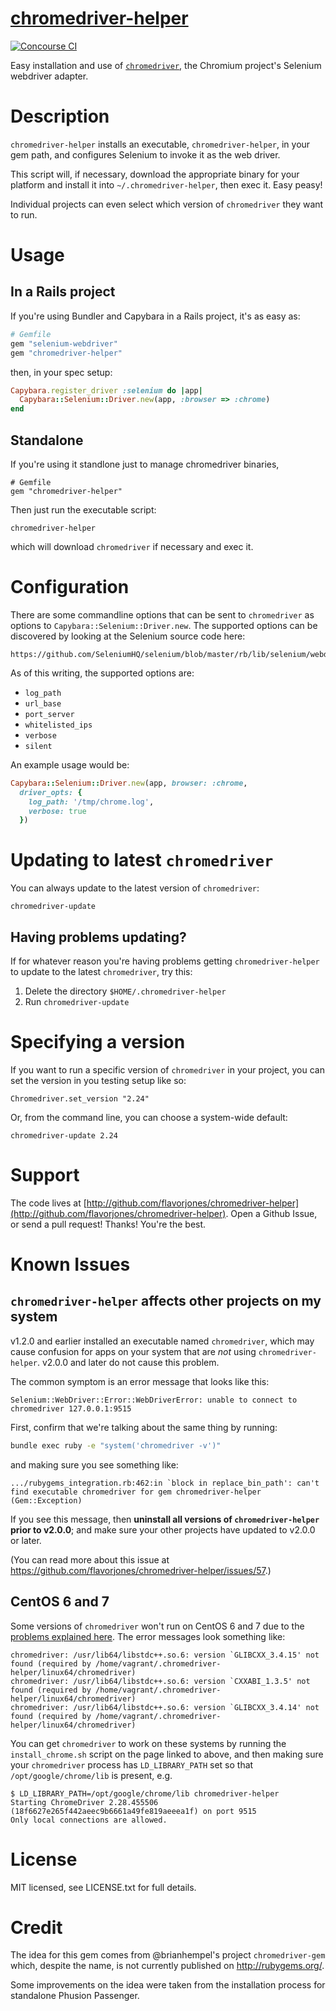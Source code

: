 # [chromedriver-helper](http://github.com/flavorjones/chromedriver-helper)

[![Concourse CI](https://ci.nokogiri.org/api/v1/teams/nokogiri-core/pipelines/chromedriver-helper/jobs/ruby-2.5/badge)](https://ci.nokogiri.org/teams/nokogiri-core/pipelines/chromedriver-helper)

Easy installation and use of [`chromedriver`](https://sites.google.com/a/chromium.org/chromedriver/), the Chromium project's Selenium webdriver adapter.


# Description

`chromedriver-helper` installs an executable, `chromedriver-helper`, in your gem path, and configures Selenium to invoke it as the web driver.

This script will, if necessary, download the appropriate binary for your platform and install it into `~/.chromedriver-helper`, then exec it. Easy peasy!

Individual projects can even select which version of `chromedriver` they want to run.


# Usage

## In a Rails project

If you're using Bundler and Capybara in a Rails project, it's as easy as:

``` ruby
# Gemfile
gem "selenium-webdriver"
gem "chromedriver-helper"
```

then, in your spec setup:

``` ruby
Capybara.register_driver :selenium do |app|
  Capybara::Selenium::Driver.new(app, :browser => :chrome)
end
```


## Standalone

If you're using it standlone just to manage chromedriver binaries,

    # Gemfile
    gem "chromedriver-helper"

Then just run the executable script:

    chromedriver-helper

which will download `chromedriver` if necessary and exec it.


# Configuration

There are some commandline options that can be sent to `chromedriver` as options to `Capybara::Selenium::Driver.new`. The supported options can be discovered by looking at the Selenium source code here:

    https://github.com/SeleniumHQ/selenium/blob/master/rb/lib/selenium/webdriver/chrome/service.rb

As of this writing, the supported options are:

* `log_path`
* `url_base`
* `port_server`
* `whitelisted_ips`
* `verbose`
* `silent`

An example usage would be:

``` ruby
Capybara::Selenium::Driver.new(app, browser: :chrome,
  driver_opts: {
    log_path: '/tmp/chrome.log',
    verbose: true
  })
```


# Updating to latest `chromedriver`

You can always update to the latest version of `chromedriver`:

    chromedriver-update


## Having problems updating?

If for whatever reason you're having problems getting `chromedriver-helper` to update to the latest `chromedriver`, try this:

1. Delete the directory `$HOME/.chromedriver-helper`
2. Run `chromedriver-update`


# Specifying a version

If you want to run a specific version of `chromedriver` in your project, you can set the version in you testing setup like so:

    Chromedriver.set_version "2.24"

Or, from the command line, you can choose a system-wide default:

    chromedriver-update 2.24


# Support

The code lives at [http://github.com/flavorjones/chromedriver-helper](http://github.com/flavorjones/chromedriver-helper). Open a Github Issue, or send a pull request! Thanks! You're the best.


# Known Issues

## `chromedriver-helper` affects other projects on my system

v1.2.0 and earlier installed an executable named `chromedriver`, which may cause confusion for apps on your system that are _not_ using `chromedriver-helper`. v2.0.0 and later do not cause this problem.

The common symptom is an error message that looks like this:

```
Selenium::WebDriver::Error::WebDriverError: unable to connect to chromedriver 127.0.0.1:9515
```

First, confirm that we're talking about the same thing by running:

``` sh
bundle exec ruby -e "system('chromedriver -v')"
```

and making sure you see something like:

```
.../rubygems_integration.rb:462:in `block in replace_bin_path': can't find executable chromedriver for gem chromedriver-helper (Gem::Exception)
```

If you see this message, then **uninstall all versions of `chromedriver-helper` prior to v2.0.0**; and make sure your other projects have updated to v2.0.0 or later.

(You can read more about this issue at https://github.com/flavorjones/chromedriver-helper/issues/57.)


## CentOS 6 and 7

Some versions of `chromedriver` won't run on CentOS 6 and 7 due to the [problems explained here](https://chrome.richardlloyd.org.uk/). The error messages look something like:

```
chromedriver: /usr/lib64/libstdc++.so.6: version `GLIBCXX_3.4.15' not found (required by /home/vagrant/.chromedriver-helper/linux64/chromedriver)
chromedriver: /usr/lib64/libstdc++.so.6: version `CXXABI_1.3.5' not found (required by /home/vagrant/.chromedriver-helper/linux64/chromedriver)
chromedriver: /usr/lib64/libstdc++.so.6: version `GLIBCXX_3.4.14' not found (required by /home/vagrant/.chromedriver-helper/linux64/chromedriver)

```

You can get `chromedriver` to work on these systems by running the `install_chrome.sh` script on the page linked to above, and then making sure your `chromedriver` process has `LD_LIBRARY_PATH` set so that `/opt/google/chrome/lib` is present, e.g.

```
$ LD_LIBRARY_PATH=/opt/google/chrome/lib chromedriver-helper
Starting ChromeDriver 2.28.455506 (18f6627e265f442aeec9b6661a49fe819aeeea1f) on port 9515
Only local connections are allowed.
```

# License

MIT licensed, see LICENSE.txt for full details.


# Credit

The idea for this gem comes from @brianhempel's project `chromedriver-gem` which, despite the name, is not currently published on http://rubygems.org/.

Some improvements on the idea were taken from the installation process for standalone Phusion Passenger.
